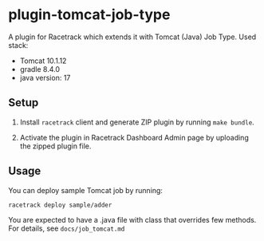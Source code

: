 # plugin-tomcat-job-type
A plugin for Racetrack which extends it with Tomcat (Java) Job Type. Used stack:
- Tomcat 10.1.12
- gradle 8.4.0
- java version: 17

## Setup
1. Install `racetrack` client and generate ZIP plugin by running `make bundle`.

2. Activate the plugin in Racetrack Dashboard Admin page
  by uploading the zipped plugin file.

## Usage
You can deploy sample Tomcat job by running:
```bash
racetrack deploy sample/adder
```

You are expected to have a .java file with class that overrides few methods. For details, see `docs/job_tomcat.md`
